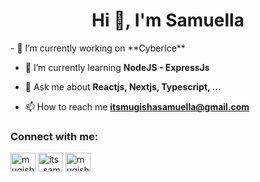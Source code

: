 <h1 align="center">Hi 👋, I'm Samuella</h1>
- 🔭 I’m currently working on **CyberIce**

- 🌱 I’m currently learning **NodeJS - ExpressJs**

- 💬 Ask me about **Reactjs, Nextjs, Typescript, ...**

- 📫 How to reach me **itsmugishasamuella@gmail.com**

<h3 align="left">Connect with me:</h3>
<p align="left">
<a href="https://dev.to/mugishasamuella" target="blank"><img align="center" src="https://raw.githubusercontent.com/rahuldkjain/github-profile-readme-generator/master/src/images/icons/Social/devto.svg" alt="mugishasamuella" height="30" width="40" /></a>
<a href="https://twitter.com/its_samuella" target="blank"><img align="center" src="https://raw.githubusercontent.com/rahuldkjain/github-profile-readme-generator/master/src/images/icons/Social/twitter.svg" alt="its_samuella" height="30" width="40" /></a>
<a href="https://linkedin.com/in/mugisha-samuella" target="blank"><img align="center" src="https://raw.githubusercontent.com/rahuldkjain/github-profile-readme-generator/master/src/images/icons/Social/linked-in-alt.svg" alt="mugisha-samuella" height="30" width="40" /></a>
</p>

